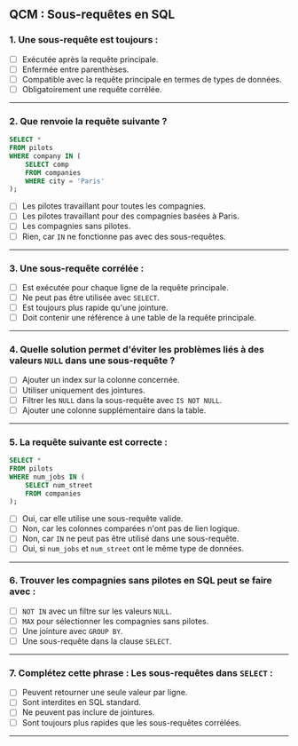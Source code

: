 ## **QCM : Sous-requêtes en SQL**

### **1. Une sous-requête est toujours :**  
- [ ] Exécutée après la requête principale.  
- [ ] Enfermée entre parenthèses.  
- [ ] Compatible avec la requête principale en termes de types de données.  
- [ ] Obligatoirement une requête corrélée.  

---

### **2. Que renvoie la requête suivante ?**  
```sql
SELECT * 
FROM pilots 
WHERE company IN (
    SELECT comp 
    FROM companies 
    WHERE city = 'Paris'
);
```
- [ ] Les pilotes travaillant pour toutes les compagnies.  
- [ ] Les pilotes travaillant pour des compagnies basées à Paris.  
- [ ] Les compagnies sans pilotes.  
- [ ] Rien, car `IN` ne fonctionne pas avec des sous-requêtes.  

---

### **3. Une sous-requête corrélée :**  
- [ ] Est exécutée pour chaque ligne de la requête principale.  
- [ ] Ne peut pas être utilisée avec `SELECT`.  
- [ ] Est toujours plus rapide qu'une jointure.  
- [ ] Doit contenir une référence à une table de la requête principale.  

---

### **4. Quelle solution permet d'éviter les problèmes liés à des valeurs `NULL` dans une sous-requête ?**  
- [ ] Ajouter un index sur la colonne concernée.  
- [ ] Utiliser uniquement des jointures.  
- [ ] Filtrer les `NULL` dans la sous-requête avec `IS NOT NULL`.  
- [ ] Ajouter une colonne supplémentaire dans la table.  

---

### **5. La requête suivante est correcte :**  
```sql
SELECT * 
FROM pilots 
WHERE num_jobs IN (
    SELECT num_street 
    FROM companies
);
```
- [ ] Oui, car elle utilise une sous-requête valide.  
- [ ] Non, car les colonnes comparées n'ont pas de lien logique.  
- [ ] Non, car `IN` ne peut pas être utilisé dans une sous-requête.  
- [ ] Oui, si `num_jobs` et `num_street` ont le même type de données.  

---

### **6. Trouver les compagnies sans pilotes en SQL peut se faire avec :**  
- [ ] `NOT IN` avec un filtre sur les valeurs `NULL`.  
- [ ] `MAX` pour sélectionner les compagnies sans pilotes.  
- [ ] Une jointure avec `GROUP BY`.  
- [ ] Une sous-requête dans la clause `SELECT`.  

---

### **7. Complétez cette phrase : Les sous-requêtes dans `SELECT` :**  
- [ ] Peuvent retourner une seule valeur par ligne.  
- [ ] Sont interdites en SQL standard.  
- [ ] Ne peuvent pas inclure de jointures.  
- [ ] Sont toujours plus rapides que les sous-requêtes corrélées.  

---

